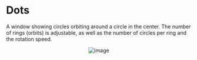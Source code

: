 # Dots

A window showing circles orbiting around a circle in the center. The number of 
rings (orbits) is adjustable, as well as the number of circles per ring and the
rotation speed.

<div align="center">

![image](https://github.com/dpv927/raylib/assets/113710742/ca1a0a43-5631-4b48-a5fd-7407dabd6c3c)

</div>
